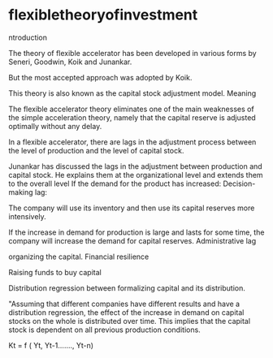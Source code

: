 # flexibletheoryofinvestment
ntroduction 

The theory of flexible accelerator has been developed in various forms by Seneri, Goodwin, Koik and Junankar.

But the most accepted approach was adopted by Koik.

This theory is also known as the capital stock adjustment model.
Meaning 

The flexible accelerator theory eliminates one of the main weaknesses of the simple acceleration theory, namely that the capital reserve is adjusted optimally without any delay.

In a flexible accelerator, there are lags in the adjustment process between the level of production and the level of capital stock.

Junankar has discussed the lags in the adjustment between production and capital stock. He explains them at the organizational level and extends them to the overall level
 If the demand for the product has increased:
Decision-making lag:

The company will use its inventory and then use its capital reserves more intensively.

If the increase in demand for production is large and lasts for some time, the company will increase the demand for capital reserves. 
Administrative lag 

organizing the capital.
 Financial resilience 

 Raising funds to buy capital

Distribution regression between formalizing capital and its distribution.

"Assuming that different companies have different results and have a distribution regression, the effect of the increase in demand on capital stocks on the whole is distributed over time. This implies that the capital stock is dependent on all previous production conditions. 



Kt = f ( Yt, Yt-1……., Yt-n)
